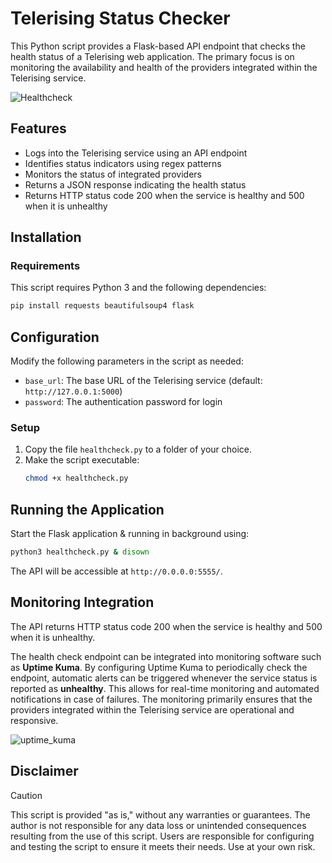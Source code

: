 # Telerising Status Checker

This Python script provides a Flask-based API endpoint that checks the health status of a Telerising web application.
The primary focus is on monitoring the availability and health of the providers integrated within the Telerising service.

![Healthcheck](https://github.com/user-attachments/assets/11c22cc6-50ea-4656-a35a-2adc63a64ee5)

## Features
- Logs into the Telerising service using an API endpoint
- Identifies status indicators using regex patterns
- Monitors the status of integrated providers
- Returns a JSON response indicating the health status
- Returns HTTP status code 200 when the service is healthy and 500 when it is unhealthy

## Installation
### Requirements
This script requires Python 3 and the following dependencies:

```bash
pip install requests beautifulsoup4 flask
```

## Configuration
Modify the following parameters in the script as needed:
- `base_url`: The base URL of the Telerising service (default: `http://127.0.0.1:5000`)
- `password`: The authentication password for login

### Setup
1. Copy the file `healthcheck.py` to a folder of your choice.
2. Make the script executable:
   ```bash
   chmod +x healthcheck.py
   ```

## Running the Application
Start the Flask application & running in background using:
```sh
python3 healthcheck.py & disown
```
The API will be accessible at `http://0.0.0.0:5555/`.

## Monitoring Integration
The API returns HTTP status code 200 when the service is healthy and 500 when it is unhealthy.

The health check endpoint can be integrated into monitoring software such as **Uptime Kuma**. By configuring Uptime Kuma to periodically check the endpoint, automatic alerts can be triggered whenever the service status is reported as **unhealthy**. This allows for real-time monitoring and automated notifications in case of failures. The monitoring primarily ensures that the providers integrated within the Telerising service are operational and responsive.

![uptime_kuma](https://github.com/user-attachments/assets/70b31add-ca7c-46d9-a36c-ddebc9734897)

## Disclaimer
> [!CAUTION]
> This script is provided "as is," without any warranties or guarantees. The author is not responsible for any data loss or unintended consequences resulting from the use of this script. Users are responsible for configuring and testing the script to ensure it meets their needs. Use at your own risk.
